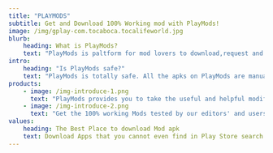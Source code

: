 ```yaml
---
title: "PLAYMODS"
subtitle: Get and Download 100% Working mod with PlayMods!
image: /img/gplay-com.tocaboca.tocalifeworld.jpg
blurb:
    heading: What is PlayMods?
    text: "PlayMods is paltform for mod lovers to download,request and test android mods.PlayMods don't make the mods, and all the mods came from the internet. Over 30,0000 android app mods can be downloaded on PlayMods. And we will add more android mod games and apps for users.We also offer users the most popular and latest official games and apps. You can download the games and apps that you want.."
intro:
    heading: "Is PlayMods safe?"
    text: "PlayMods is totally safe. All the apks on PlayMods are manually vetted and approved. And, pick out the 100% working one, it is on the top of the game page. Therefore, if you download the app from PlayMods you should be safe."
products:
    - image: /img-introduce-1.png
      text: "PlayMods provides you to take the useful and helpful modified games and apps for free. It is the Modded Apk Store which comes with the plenty of the latest and popular games and apps, you can download it with the super fast download speed."
    - image: /img-introduce-2.png
      text: "Get the 100% working Mods tested by our editors' and users' recommendations every day. You'll never miss any trending Android mods. And PlayMods provides tons of popular modded games and paid app all for free."
values:
    heading: The Best Place to download Mod apk
    text: Download Apps that you cannot even find in Play Store search results. Find 300,000+ mods apk and download easily. No need to worry about the virus because there is a 100% safe downloading process.
---
```


